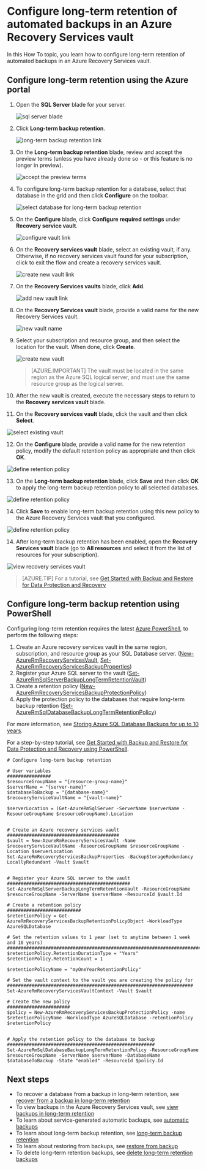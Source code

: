 <properties
    pageTitle="Configure long-term retention of automated backups in an Azure Recovery Services vault | Azure"
    description="Quick reference on how to configure long-term retention of automated backups in an Azure Recovery Services vault"
    services="sql-database"
    documentationcenter=""
    author="CarlRabeler"
    manager="jhubbard"
    editor="" />
<tags
    ms.assetid="ms.service: sql-database"
    ms.custom="business continuity"
    ms.devlang="NA"
    ms.workload="data-management"
    ms.topic="article"
    ms.tgt_pltfrm="NA"
    ms.date="12/22/2016"
    wacn.date=""
    ms.author="carlrab; sstein" />

# Configure long-term retention of automated backups in an Azure Recovery Services vault 

In this How To topic, you learn how to configure long-term retention of automated backups in an Azure Recovery Services vault.

## Configure long-term retention using the Azure portal

1. Open the **SQL Server** blade for your server.

    ![sql server blade](./media/sql-database-get-started/sql-server-blade.png)

2. Click **Long-term backup retention**.

   ![long-term backup retention link](./media/sql-database-get-started-backup-recovery/long-term-backup-retention-link.png)

3. On the **Long-term backup retention** blade, review and accept the preview terms (unless you have already done so - or this feature is no longer in preview).

   ![accept the preview terms](./media/sql-database-get-started-backup-recovery/accept-the-preview-terms.png)

4. To configure long-term backup retention for a database, select that database in the grid and then click **Configure** on the toolbar.

   ![select database for long-term backup retention](./media/sql-database-get-started-backup-recovery/select-database-for-long-term-backup-retention.png)

5. On the **Configure** blade, click **Configure required settings** under **Recovery service vault**.

   ![configure vault link](./media/sql-database-get-started-backup-recovery/configure-vault-link.png)

6. On the **Recovery services vault** blade, select an existing vault, if any. Otherwise, if no recovery services vault found for your subscription, click to exit the flow and create a recovery services vault.

   ![create new vault link](./media/sql-database-get-started-backup-recovery/create-new-vault-link.png)

7. On the **Recovery Services vaults** blade, click **Add**.

   ![add new vault link](./media/sql-database-get-started-backup-recovery/add-new-vault-link.png)
   
8. On the **Recovery Services vault** blade, provide a valid name for the new Recovery Services vault.

   ![new vault name](./media/sql-database-get-started-backup-recovery/new-vault-name.png)

9. Select your subscription and resource group, and then select the location for the vault. When done, click **Create**.

   ![create new vault](./media/sql-database-get-started-backup-recovery/create-new-vault.png)

   > [AZURE.IMPORTANT]
   > The vault must be located in the same region as the Azure SQL logical server, and must use the same resource group as the logical server.
   >

10. After the new vault is created, execute the necessary steps to return to the **Recovery services vault** blade.

11. On the **Recovery services vault** blade, click the vault and then click **Select**.

   ![select existing vault](./media/sql-database-get-started-backup-recovery/select-existing-vault.png)

12. On the **Configure** blade, provide a valid name for the new retention policy, modify the default retention policy as appropriate and then click **OK**.

   ![define retention policy](./media/sql-database-get-started-backup-recovery/define-retention-policy.png)

13. On the **Long-term backup retention** blade, click **Save** and then click **OK** to apply the long-term backup retention policy to all selected databases.

   ![define retention policy](./media/sql-database-get-started-backup-recovery/save-retention-policy.png)

14. Click **Save** to enable long-term backup retention using this new policy to the Azure Recovery Services vault that you configured.

   ![define retention policy](./media/sql-database-get-started-backup-recovery/enable-long-term-retention.png)

14. After long-term backup retention has been enabled, open the **Recovery Services vault** blade (go to **All resources** and select it from the list of resources for your subscription).

   ![view recovery services vault](./media/sql-database-get-started-backup-recovery/view-recovery-services-vault.png)


> [AZURE.TIP]
> For a tutorial, see [Get Started with Backup and Restore for Data Protection and Recovery](/documentation/articles/sql-database-get-started-backup-recovery/)
>

## Configure long-term backup retention using PowerShell

Configuring long-term retention requires the latest [Azure PowerShell](https://docs.microsoft.com/powershell/azureps-cmdlets-docs/), to perform the following steps:

1. Create an Azure recovery services vault in the same region, subscription, and resource group as your SQL Database server. ([New-AzureRmRecoveryServicesVault](https://docs.microsoft.com/powershell/resourcemanager/azurerm.recoveryservices/v2.3.0/new-azurermrecoveryservicesvault), [Set-AzureRmRecoveryServicesBackupProperties](https://docs.microsoft.com/powershell/resourcemanager/azurerm.recoveryservices/v2.3.0/set-azurermrecoveryservicesbackupproperties))
2. Register your Azure SQL server to the vault ([Set-AzureRmSqlServerBackupLongTermRetentionVault](https://docs.microsoft.com/powershell/resourcemanager/azurerm.sql/v2.3.0/set-azurermsqlserverbackuplongtermretentionvault))
3. Create a retention policy ([New-AzureRmRecoveryServicesBackupProtectionPolicy](https://docs.microsoft.com/powershell/resourcemanager/azurerm.recoveryservices.backup/v2.3.0/new-azurermrecoveryservicesbackupprotectionpolicy))
4. Apply the protection policy to the databases that require long-term backup retention ([Set-AzureRmSqlDatabaseBackupLongTermRetentionPolicy](https://docs.microsoft.com/powershell/resourcemanager/azurerm.sql/v2.3.0/set-azurermsqldatabasebackuplongtermretentionpolicy))

For more information, see [Storing Azure SQL Database Backups for up to 10 years](/documentation/articles/sql-database-long-term-retention/).

For a step-by-step tutorial, see [Get Started with Backup and Restore for Data Protection and Recovery using PowerShell](/documentation/articles/sql-database-get-started-backup-recovery-powershell/).


	# Configure long-term backup retention

	# User variables
	################
	$resourceGroupName = "{resource-group-name}"
	$serverName = "{server-name}"
	$databaseToBackup = "{database-name}"
	$recoveryServiceVaultName = "{vault-name}"

	$serverLocation = (Get-AzureRmSqlServer -ServerName $serverName -ResourceGroupName $resourceGroupName).Location


	# Create an Azure recovery services vault
	#########################################
	$vault = New-AzureRmRecoveryServicesVault -Name $recoveryServiceVaultName -ResourceGroupName $resourceGroupName -Location $serverLocation 
	Set-AzureRmRecoveryServicesBackupProperties -BackupStorageRedundancy LocallyRedundant -Vault $vault


	# Register your Azure SQL server to the vault
	#############################################
	Set-AzureRmSqlServerBackupLongTermRetentionVault -ResourceGroupName $resourceGroupName -ServerName $serverName -ResourceId $vault.Id

	# Create a retention policy 
	###########################
	$retentionPolicy = Get-AzureRmRecoveryServicesBackupRetentionPolicyObject -WorkloadType AzureSQLDatabase

	# Set the retention values to 1 year (set to anytime between 1 week and 10 years)
	#################################################################################
	$retentionPolicy.RetentionDurationType = "Years"
	$retentionPolicy.RetentionCount = 1

	$retentionPolicyName = "myOneYearRetentionPolicy"

	# Set the vault context to the vault you are creating the policy for
	####################################################################
	Set-AzureRmRecoveryServicesVaultContext -Vault $vault

	# Create the new policy
	#######################
	$policy = New-AzureRmRecoveryServicesBackupProtectionPolicy -name $retentionPolicyName -WorkloadType AzureSQLDatabase -retentionPolicy $retentionPolicy


	# Apply the retention policy to the database to backup 
	######################################################
	Set-AzureRmSqlDatabaseBackupLongTermRetentionPolicy -ResourceGroupName $resourceGroupName -ServerName $serverName -DatabaseName $databaseToBackup -State "enabled" -ResourceId $policy.Id




## Next steps

- To recover a database from a backup in long-term retention, see [recover from a backup in long-term retention](/documentation/articles/sql-database-restore-from-long-term-retention/)
- To view backups in the Azure Recovery Services vault, see [view backups in long-term retention](/documentation/articles/sql-database-view-backups-in-vault/)
- To learn about service-generated automatic backups, see [automatic backups](/documentation/articles/sql-database-automated-backups/)
- To learn about long-term backup retention, see [long-term backup retention](/documentation/articles/sql-database-long-term-retention/)
- To learn about restoring from backups, see [restore from backup](/documentation/articles/sql-database-recovery-using-backups/)
- To delete long-term retention backups, see [delete long-term retention backups](/documentation/articles/sql-database-long-term-retention-delete/)
